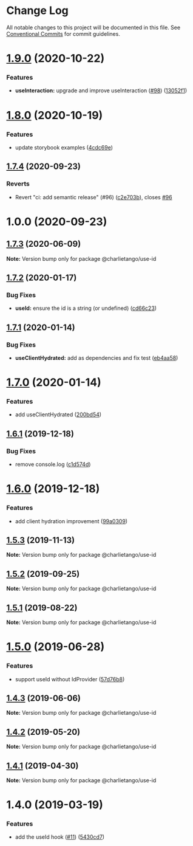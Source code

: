 # Change Log

All notable changes to this project will be documented in this file.
See [Conventional Commits](https://conventionalcommits.org) for commit guidelines.

# [1.9.0](https://github.com/charlie-tango/hooks/compare/@charlietango/use-id@1.8.0...@charlietango/use-id@1.9.0) (2020-10-22)

### Features

- **useInteraction:** upgrade and improve useInteraction ([#98](https://github.com/charlie-tango/hooks/issues/98)) ([13052f1](https://github.com/charlie-tango/hooks/commit/13052f1b5aa8f26769399fc0a8b764683a262c9d))

# [1.8.0](https://github.com/charlie-tango/hooks/compare/@charlietango/use-id@1.7.4...@charlietango/use-id@1.8.0) (2020-10-19)

### Features

- update storybook examples ([4cdc69e](https://github.com/charlie-tango/hooks/commit/4cdc69ea91feb9f48af06b32d88508100b41f54f))

## [1.7.4](https://github.com/charlie-tango/hooks/compare/@charlietango/use-id@1.7.3...@charlietango/use-id@1.7.4) (2020-09-23)

### Reverts

- Revert "ci: add semantic release" (#96) ([c2e703b](https://github.com/charlie-tango/hooks/commit/c2e703be2b83847fef7c6dfa50b912e26e0b9676)), closes [#96](https://github.com/charlie-tango/hooks/issues/96)

# 1.0.0 (2020-09-23)

## [1.7.3](https://github.com/charlie-tango/hooks/compare/@charlietango/use-id@1.7.2...@charlietango/use-id@1.7.3) (2020-06-09)

**Note:** Version bump only for package @charlietango/use-id

## [1.7.2](https://github.com/charlie-tango/hooks/compare/@charlietango/use-id@1.7.1...@charlietango/use-id@1.7.2) (2020-01-17)

### Bug Fixes

- **useId:** ensure the id is a string (or undefined) ([cd66c23](https://github.com/charlie-tango/hooks/commit/cd66c23724213127ea45af702456ad91981f90aa))

## [1.7.1](https://github.com/charlie-tango/hooks/compare/@charlietango/use-id@1.7.0...@charlietango/use-id@1.7.1) (2020-01-14)

### Bug Fixes

- **useClientHydrated:** add as dependencies and fix test ([eb4aa58](https://github.com/charlie-tango/hooks/commit/eb4aa589f57ac61fa9778241649e7879d0d4ca1c))

# [1.7.0](https://github.com/charlie-tango/hooks/compare/@charlietango/use-id@1.6.1...@charlietango/use-id@1.7.0) (2020-01-14)

### Features

- add useClientHydrated ([200bd54](https://github.com/charlie-tango/hooks/commit/200bd543c608b59c3473ad842b8b5e0313daa8e9))

## [1.6.1](https://github.com/charlie-tango/hooks/compare/@charlietango/use-id@1.6.0...@charlietango/use-id@1.6.1) (2019-12-18)

### Bug Fixes

- remove console.log ([c1d574d](https://github.com/charlie-tango/hooks/commit/c1d574d2724452af82c63262ad86463a2e772549))

# [1.6.0](https://github.com/charlie-tango/hooks/compare/@charlietango/use-id@1.5.3...@charlietango/use-id@1.6.0) (2019-12-18)

### Features

- add client hydration improvement ([99a0309](https://github.com/charlie-tango/hooks/commit/99a0309ba72295b5d32897b70aa97acf640857c9))

## [1.5.3](https://github.com/charlie-tango/hooks/compare/@charlietango/use-id@1.5.2...@charlietango/use-id@1.5.3) (2019-11-13)

**Note:** Version bump only for package @charlietango/use-id

## [1.5.2](https://github.com/charlie-tango/hooks/compare/@charlietango/use-id@1.5.1...@charlietango/use-id@1.5.2) (2019-09-25)

**Note:** Version bump only for package @charlietango/use-id

## [1.5.1](https://github.com/charlie-tango/hooks/compare/@charlietango/use-id@1.5.0...@charlietango/use-id@1.5.1) (2019-08-22)

**Note:** Version bump only for package @charlietango/use-id

# [1.5.0](https://github.com/charlie-tango/hooks/compare/@charlietango/use-id@1.4.3...@charlietango/use-id@1.5.0) (2019-06-28)

### Features

- support useId without IdProvider ([57d76b8](https://github.com/charlie-tango/hooks/commit/57d76b8))

## [1.4.3](https://github.com/charlie-tango/hooks/compare/@charlietango/use-id@1.4.2...@charlietango/use-id@1.4.3) (2019-06-06)

**Note:** Version bump only for package @charlietango/use-id

## [1.4.2](https://github.com/charlie-tango/hooks/compare/@charlietango/use-id@1.4.1...@charlietango/use-id@1.4.2) (2019-05-20)

**Note:** Version bump only for package @charlietango/use-id

## [1.4.1](https://github.com/charlie-tango/hooks/compare/@charlietango/use-id@1.4.0...@charlietango/use-id@1.4.1) (2019-04-30)

**Note:** Version bump only for package @charlietango/use-id

# 1.4.0 (2019-03-19)

### Features

- add the useId hook ([#11](https://github.com/charlie-tango/hooks/issues/11)) ([5430cd7](https://github.com/charlie-tango/hooks/commit/5430cd7))

